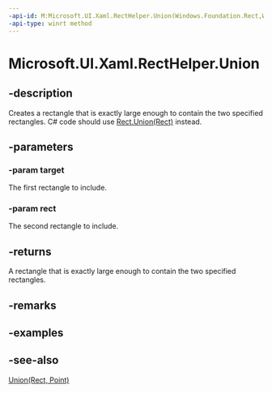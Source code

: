 ```yaml
---
-api-id: M:Microsoft.UI.Xaml.RectHelper.Union(Windows.Foundation.Rect,Windows.Foundation.Rect)
-api-type: winrt method
---
```


<!-- Method syntax
public Windows.Foundation.Rect Union(Windows.Foundation.Rect target, Windows.Foundation.Rect rect)
-->

# Microsoft.UI.Xaml.RectHelper.Union

## -description

Creates a rectangle that is exactly large enough to contain the two specified rectangles. C# code should use [Rect.Union(Rect)](/dotnet/api/windows.foundation.rect.union#Windows_Foundation_Rect_Union_Windows_Foundation_Rect_) instead.

## -parameters

### -param target

The first rectangle to include.

### -param rect

The second rectangle to include.

## -returns

A rectangle that is exactly large enough to contain the two specified rectangles.

## -remarks

## -examples

## -see-also

[Union(Rect, Point)](recthelper_union_305961467.md)
